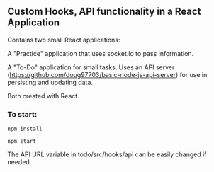 ## Custom Hooks, API functionality in a React Application

Contains two small React applications:

A "Practice" application that uses socket.io to pass information.

A "To-Do" application for small tasks. Uses an API server (https://github.com/doug97703/basic-node-js-api-server) for use in persisting and updating data. 

Both created with React.

### To start:

`npm install`

`npm start`

The API URL variable in todo/src/hooks/api can be easily changed if needed.

